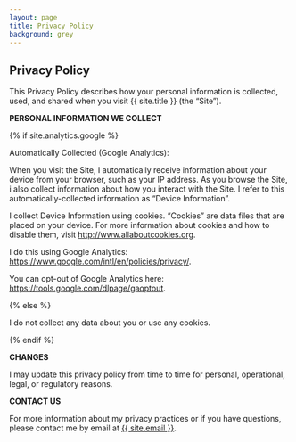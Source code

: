 ```yaml
---
layout: page
title: Privacy Policy
background: grey
---
```


<div class="col-lg-12 text-center">
	<h2 class="section-heading text-uppercase">Privacy Policy</h2>
</div>

This Privacy Policy describes how your personal information is collected, used, and shared when you visit {{ site.title }} (the “Site”).

**PERSONAL INFORMATION WE COLLECT**

{% if site.analytics.google %}

Automatically Collected (Google Analytics):

When you visit the Site, I automatically receive information about your device from your browser, such as your IP address. As you browse the Site, i also collect information about how you interact with the Site. I refer to this automatically-collected information as “Device Information”.

I collect Device Information using cookies. “Cookies” are data files that are placed on your device. For more information about cookies and how to disable them, visit http://www.allaboutcookies.org.

I do this using Google Analytics: <https://www.google.com/intl/en/policies/privacy/>.

You can opt-out of Google Analytics here: <https://tools.google.com/dlpage/gaoptout>.

{% else %}

I do not collect any data about you or use any cookies.

{% endif %}

**CHANGES**

I may update this privacy policy from time to time for personal, operational, legal, or regulatory reasons.

**CONTACT US**

For more information about my privacy practices or if you have questions, please contact me by email at <a href="mailto:{{ site.email }}">{{ site.email }}</a>.
